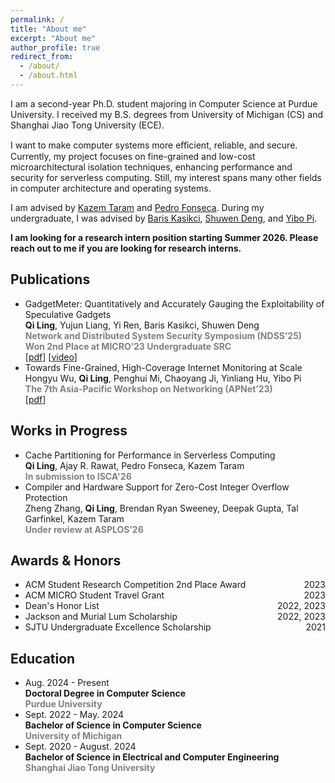 ```yaml
---
permalink: /
title: "About me"
excerpt: "About me"
author_profile: true
redirect_from: 
  - /about/
  - /about.html
---
```


I am a second-year Ph.D. student majoring in Computer Science at Purdue University. I received my B.S. degrees from University of Michigan (CS) and Shanghai Jiao Tong University (ECE).

<!-- My research interest mainly lies in computer systems and architecture. Currently, I am interested in computer security, with a focus on hardware security. I am also interested in compiler and CPU optimizations in large cloud computing systems. I want to contribute to more efficient and more secure computer architecture. -->
<!-- My research interests revolve around computer systems and architecture. Currently, I am deeply engaged in computer security, with a specific emphasis on hardware security. I'm also intrigued by compiler and CPU optimizations in large-scale cloud computing systems. I want to contribute to more efficient and secure computer architectures. -->
I want to make computer systems more eﬀicient, reliable, and secure. Currently, my project focuses on fine-grained and low-cost microarchitectural isolation techniques, enhancing performance and security for serverless computing. Still, my interest spans many other fields in computer architecture and operating systems.

I am advised by [Kazem Taram](https://mktrm.github.io/) and [Pedro Fonseca](https://www.cs.purdue.edu/homes/pfonseca/). During my undergraduate, I was advised by [Baris Kasikci](https://homes.cs.washington.edu/~baris/), [Shuwen Deng](https://www.thu-haslab.org/author/shuwen-deng/), and [Yibo Pi](https://yibopi.github.io).

**I am looking for a research intern position starting Summer 2026. Please reach out to me if you are looking for research interns.**

Publications
------
- GadgetMeter: Quantitatively and Accurately Gauging the Exploitability of Speculative Gadgets  
  **Qi Ling**, Yujun Liang, Yi Ren, Baris Kasikci, Shuwen Deng  
  <span style="color: gray; font-weight: bold;">Network and Distributed System Security Symposium (NDSS’25)</span>  
  <span style="color: gray; font-weight: bold;">Won 2nd Place at MICRO’23 Undergraduate SRC</span>  
  [[pdf](https://dx.doi.org/10.14722/ndss.2025.241723)] [[video](https://youtu.be/xtkCiMXQA4o)]
- Towards Fine-Grained, High-Coverage Internet Monitoring at Scale  
  Hongyu Wu, **Qi Ling**, Penghui Mi, Chaoyang Ji, Yinliang Hu, Yibo Pi  
  <span style="color: gray; font-weight: bold;">The 7th Asia-Pacific Workshop on Networking (APNet’23)</span>  
  [[pdf](https://doi.org/10.1145/3600061.3600085)]

Works in Progress
------
- Cache Partitioning for Performance in Serverless Computing  
  **Qi Ling**, Ajay R. Rawat, Pedro Fonseca, Kazem Taram  
  <span style="color: gray; font-weight: bold;">In submission to ISCA'26</span>
- Compiler and Hardware Support for Zero-Cost Integer Overflow Protection  
  Zheng Zhang, **Qi Ling**, Brendan Ryan Sweeney, Deepak Gupta, Tal Garfinkel, Kazem Taram  
  <span style="color: gray; font-weight: bold;">Under review at ASPLOS’26</span>

Awards & Honors
------
- <div style="display: flex; justify-content: space-between;">ACM Student Research Competition 2nd Place Award<span style="flex-grow: 1;"></span>2023</div>
- <div style="display: flex; justify-content: space-between;">ACM MICRO Student Travel Grant<span style="flex-grow: 1;"></span>2023</div>
- <div style="display: flex; justify-content: space-between;">Dean's Honor List<span style="flex-grow: 1;"></span>2022, 2023</div>
- <div style="display: flex; justify-content: space-between;">Jackson and Murial Lum Scholarship<span style="flex-grow: 1;"></span>2022, 2023</div>
- <div style="display: flex; justify-content: space-between;">SJTU Undergraduate Excellence Scholarship<span style="flex-grow: 1;"></span>2021</div>

Education
------
- Aug. 2024 - Present  
  **Doctoral Degree in Computer Science**  
  <span style="color: gray; font-weight: bold;">Purdue University</span>
- Sept. 2022 - May. 2024  
  **Bachelor of Science in Computer Science**  
  <span style="color: gray; font-weight: bold;">University of Michigan</span>
- Sept. 2020 - August. 2024  
  **Bachelor of Science in Electrical and Computer Engineering**  
  <span style="color: gray; font-weight: bold;">Shanghai Jiao Tong University</span>
